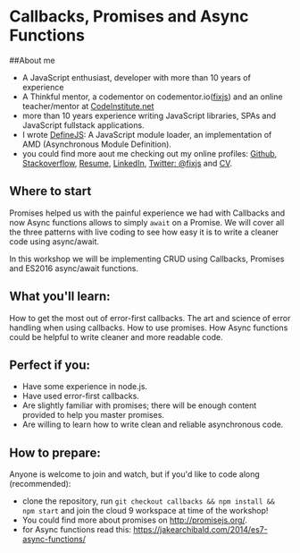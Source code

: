 # Callbacks, Promises and Async Functions

##About me
 - A JavaScript enthusiast, developer with more than 10 years of experience
 - A Thinkful mentor, a codementor on codementor.io([fixjs](https://www.codementor.io/fixjs)) and an online teacher/mentor at [CodeInstitute.net](http://www.codeinstitute.net/)
 - more than 10 years experience writing JavaScript libraries, SPAs and JavaScript fullstack applications.
 - I wrote [DefineJS](https://github.com/fixjs/define.js): A JavaScript module loader, an implementation of AMD (Asynchronous Module Definition).
 - you could find more aout me checking out my online profiles: [Github](https://github.com/mehranhatami), [Stackoverflow](http://stackoverflow.com/users/2877719/mehran-hatami), [Resume](http://careers.stackoverflow.com/mehranhatami), [LinkedIn](https://www.linkedin.com/in/mehranhatami), [Twitter: @fixjs](https://twitter.com/fixjs) and [CV](http://fixjs.github.io/cv/).

## Where to start
Promises helped us with the painful experience we had with Callbacks and now Async functions allows to simply `await` on a Promise. We will cover all the three patterns with live coding to see how easy it is to write a cleaner code using async/await.

In this workshop we will be implementing CRUD using Callbacks, Promises and ES2016 async/await functions.

## What you'll learn:
How to get the most out of error-first callbacks.
The art and science of error handling when using callbacks.
How to use promises.
How Async functions could be helpful to write cleaner and more readable code.
## Perfect if you:
 - Have some experience in node.js.  
 - Have used error-first callbacks.  
 - Are slightly familiar with promises; there will be enough content provided to help you master promises.  
 - Are willing to learn how to write clean and reliable asynchronous code.  

## How to prepare:  
Anyone is welcome to join and watch, but if you'd like to code along (recommended):   
 - clone the repository, run `git checkout callbacks && npm install && npm start` and join the cloud 9 workspace at time of the workshop!
 - You could find more about promises on http://promisejs.org/.
 - for Async functions read this: https://jakearchibald.com/2014/es7-async-functions/
